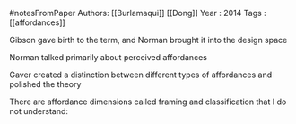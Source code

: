 #notesFromPaper
Authors: [[Burlamaqui]] [[Dong]]
Year   : 2014
Tags   : [[affordances]]

Gibson gave birth to the term, and Norman brought it into the design space

Norman talked primarily about perceived affordances

Gaver created a distinction between different types of affordances and polished the theory

There are affordance dimensions called framing and classification that I do not understand:
